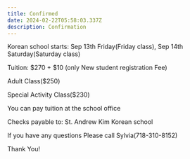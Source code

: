 ```yaml
---
title: Confirmed
date: 2024-02-22T05:58:03.337Z
description: Confirmation
---
```

Korean school starts: Sep 13th Friday(Friday class), Sep 14th Saturday(Saturday class)

Tuition: $270 + $10 (only New student registration Fee) 

Adult Class($250) 

Special Activity Class($230) 

You can pay tuition at the school office

Checks payable to: St. Andrew Kim Korean school

If you have any questions Please call Sylvia(718-310-8152)

Thank You!
